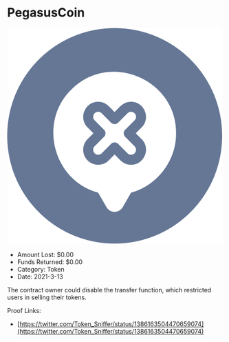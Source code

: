 # PegasusCoin
![PegasusCoin](/rektimages/PegasusCoin.png)
- Amount Lost: $0.00
- Funds Returned: $0.00
- Category: Token
- Date: 2021-3-13

The contract owner could disable the transfer function, which restricted users in selling their tokens.


Proof Links:
- [https://twitter.com/Token_Sniffer/status/1386163504470659074](https://twitter.com/Token_Sniffer/status/1386163504470659074)


